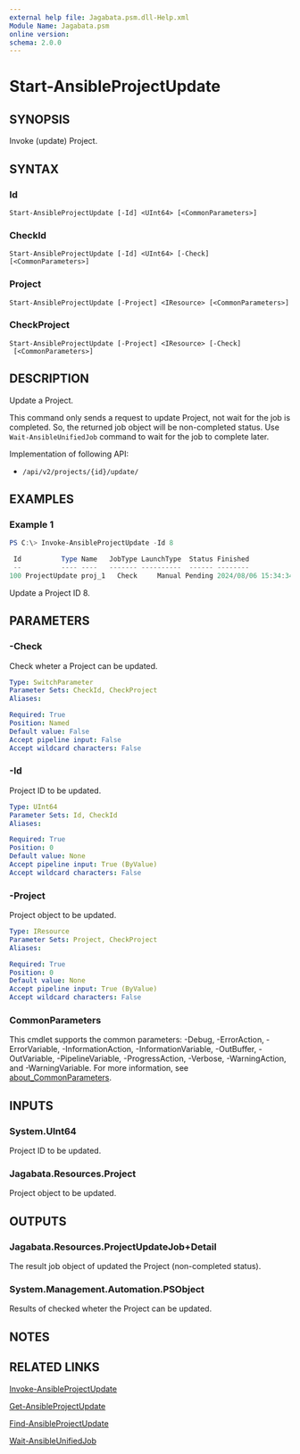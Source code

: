 ```yaml
---
external help file: Jagabata.psm.dll-Help.xml
Module Name: Jagabata.psm
online version:
schema: 2.0.0
---
```


# Start-AnsibleProjectUpdate

## SYNOPSIS
Invoke (update) Project.

## SYNTAX

### Id
```
Start-AnsibleProjectUpdate [-Id] <UInt64> [<CommonParameters>]
```

### CheckId
```
Start-AnsibleProjectUpdate [-Id] <UInt64> [-Check] [<CommonParameters>]
```

### Project
```
Start-AnsibleProjectUpdate [-Project] <IResource> [<CommonParameters>]
```

### CheckProject
```
Start-AnsibleProjectUpdate [-Project] <IResource> [-Check]
 [<CommonParameters>]
```

## DESCRIPTION
Update a Project.

This command only sends a request to update Project, not wait for the job is completed.
So, the returned job object will be non-completed status.
Use `Wait-AnsibleUnifiedJob` command to wait for the job to complete later.

Implementation of following API:  
- `/api/v2/projects/{id}/update/`  

## EXAMPLES

### Example 1
```powershell
PS C:\> Invoke-AnsibleProjectUpdate -Id 8

 Id          Type Name   JobType LaunchType  Status Finished            Elapsed LaunchedBy     Template       Note
 --          ---- ----   ------- ----------  ------ --------            ------- ----------     --------       ----
100 ProjectUpdate proj_1   Check     Manual Pending 2024/08/06 15:34:34   1.888 [user][1]admin [8][git]proj_1 {[Branch, master], [Revision, ***], [Url, ***]}
```

Update a Project ID 8.

## PARAMETERS

### -Check
Check wheter a Project can be updated.

```yaml
Type: SwitchParameter
Parameter Sets: CheckId, CheckProject
Aliases:

Required: True
Position: Named
Default value: False
Accept pipeline input: False
Accept wildcard characters: False
```

### -Id
Project ID to be updated.

```yaml
Type: UInt64
Parameter Sets: Id, CheckId
Aliases:

Required: True
Position: 0
Default value: None
Accept pipeline input: True (ByValue)
Accept wildcard characters: False
```

### -Project
Project object to be updated.

```yaml
Type: IResource
Parameter Sets: Project, CheckProject
Aliases:

Required: True
Position: 0
Default value: None
Accept pipeline input: True (ByValue)
Accept wildcard characters: False
```

### CommonParameters
This cmdlet supports the common parameters: -Debug, -ErrorAction, -ErrorVariable, -InformationAction, -InformationVariable, -OutBuffer, -OutVariable, -PipelineVariable, -ProgressAction, -Verbose, -WarningAction, and -WarningVariable. For more information, see [about_CommonParameters](http://go.microsoft.com/fwlink/?LinkID=113216).

## INPUTS

### System.UInt64
Project ID to be updated.

### Jagabata.Resources.Project
Project object to be updated.

## OUTPUTS

### Jagabata.Resources.ProjectUpdateJob+Detail
The result job object of updated the Project (non-completed status).

### System.Management.Automation.PSObject
Results of checked wheter the Project can be updated.

## NOTES

## RELATED LINKS

[Invoke-AnsibleProjectUpdate](Invoke-AnsibleProjectUpdate.md)

[Get-AnsibleProjectUpdate](Get-AnsibleProjectUpdate.md)

[Find-AnsibleProjectUpdate](Find-AnsibleProjectUpdate.md)

[Wait-AnsibleUnifiedJob](Wait-AnsibleUnifiedJob.md)
